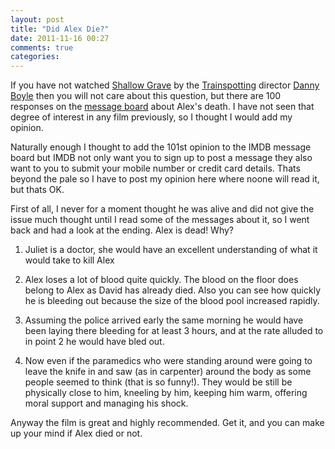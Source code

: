```yaml
---
layout: post
title: "Did Alex Die?"
date: 2011-11-16 00:27
comments: true
categories:
---
```


If you have not watched [Shallow Grave][001] by the [Trainspotting][003] director [Danny Boyle][004] then you will not care about this question, but there are 100 responses on the [message board][002] about Alex's death. I have not seen that degree of interest in any film previously, so I thought I would add my opinion.

Naturally enough I thought to add the 101st opinion to the IMDB message board but IMDB not only want you to sign up to post a message they also want to you to submit your mobile number or credit card details. Thats beyond the pale so I have to post my opinion here where noone will read it, but thats OK.

First of all, I never for a moment thought he was alive and did not give the issue much thought until I read some of the messages about it, so I went back and had a look at the ending. Alex is dead! Why?

1. Juliet is a doctor, she would have an excellent understanding of what it would take to kill Alex

2. Alex loses a lot of blood quite quickly. The blood on the floor does belong to Alex as David has already died. Also you can see how quickly he is bleeding out because the size of the blood pool increased rapidly.

3. Assuming the police arrived early the same morning he would have been laying there bleeding for at least 3 hours, and at the rate alluded to in point 2 he would have bled out.

4. Now even if the paramedics who were standing around were going to leave the knife in and saw (as in carpenter) around the body as some people seemed to think (that is so funny!). They would be still be physically close to him, kneeling by him, keeping him warm, offering moral support and managing his shock.

Anyway the film is great and highly recommended. Get it, and you can make up your mind if Alex died or not.

[001]: http://www.imdb.com/title/tt0111149
[002]: http://www.imdb.com/title/tt0111149/board/threads
[003]: www.imdb.com/title/tt0117951/
[004]: http://www.imdb.com/name/nm0000965

